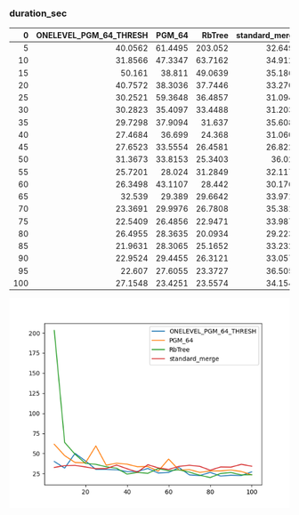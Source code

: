 ### duration_sec

|   0 |   ONELEVEL_PGM_64_THRESH |   PGM_64 |   RbTree |   standard_merge |
|----:|-------------------------:|---------:|---------:|-----------------:|
|   5 |                  40.0562 |  61.4495 | 203.052  |          32.6494 |
|  10 |                  31.8566 |  47.3347 |  63.7162 |          34.9123 |
|  15 |                  50.161  |  38.811  |  49.0639 |          35.1863 |
|  20 |                  40.7572 |  38.3036 |  37.7446 |          33.2704 |
|  25 |                  30.2521 |  59.3648 |  36.4857 |          31.0945 |
|  30 |                  30.2823 |  35.4097 |  33.4488 |          31.2036 |
|  35 |                  29.7298 |  37.9094 |  31.637  |          35.6082 |
|  40 |                  27.4684 |  36.699  |  24.368  |          31.0605 |
|  45 |                  27.6523 |  33.5554 |  26.4581 |          26.8226 |
|  50 |                  31.3673 |  33.8153 |  25.3403 |          36.027  |
|  55 |                  25.7201 |  28.024  |  31.2849 |          32.1173 |
|  60 |                  26.3498 |  43.1107 |  28.442  |          30.1762 |
|  65 |                  32.539  |  29.389  |  29.6642 |          33.9714 |
|  70 |                  23.3691 |  29.9976 |  26.7808 |          35.3813 |
|  75 |                  22.5409 |  26.4856 |  22.9471 |          33.9877 |
|  80 |                  26.4955 |  28.3635 |  20.0934 |          29.2239 |
|  85 |                  21.9631 |  28.3065 |  25.1652 |          33.2329 |
|  90 |                  22.9524 |  29.4455 |  26.3121 |          33.0572 |
|  95 |                  22.607  |  27.6055 |  23.3727 |          36.5051 |
| 100 |                  27.1548 |  23.4251 |  23.5574 |          34.1549 |

![duration_sec.png](duration_sec.png)

